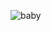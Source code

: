 ![baby](https://avatars3.githubusercontent.com/u/29055?v=3&u=a119be71113b12ef9bac5bb052e7216bb27d610c&s=400)

